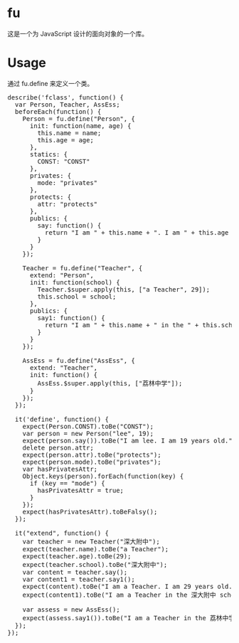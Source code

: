 # fu
这是一个为 JavaScript 设计的面向对象的一个库。
# Usage
通过 fu.define 来定义一个类。

<pre>
describe('fclass', function() {
  var Person, Teacher, AssEss;
  beforeEach(function() {
    Person = fu.define("Person", {
      init: function(name, age) {
        this.name = name;
        this.age = age;
      },
      statics: {
        CONST: "CONST"
      },
      privates: {
        mode: "privates"
      },
      protects: {
        attr: "protects"
      },
      publics: {
        say: function() {
          return "I am " + this.name + ". I am " + this.age + " years old.";
        }
      }
    });

    Teacher = fu.define("Teacher", {
      extend: "Person",
      init: function(school) {
        Teacher.$super.apply(this, ["a Teacher", 29]);
        this.school = school;
      },
      publics: {
        say1: function() {
          return "I am " + this.name + " in the " + this.school + " school. I am " + this.age + " years old.";
        }
      }
    });

    AssEss = fu.define("AssEss", {
      extend: "Teacher",
      init: function() {
        AssEss.$super.apply(this, ["荔林中学"]);
      }
    });
  });

  it('define', function() {
    expect(Person.CONST).toBe("CONST");
    var person = new Person("lee", 19);
    expect(person.say()).toBe("I am lee. I am 19 years old.");
    delete person.attr;
    expect(person.attr).toBe("protects");
    expect(person.mode).toBe("privates");
    var hasPrivatesAttr;
    Object.keys(person).forEach(function(key) {
      if (key == "mode") {
        hasPrivatesAttr = true;
      }
    });
    expect(hasPrivatesAttr).toBeFalsy();
  });

  it("extend", function() {
    var teacher = new Teacher("深大附中");
    expect(teacher.name).toBe("a Teacher");
    expect(teacher.age).toBe(29);
    expect(teacher.school).toBe("深大附中");
    var content = teacher.say();
    var content1 = teacher.say1();
    expect(content).toBe("I am a Teacher. I am 29 years old.");
    expect(content1).toBe("I am a Teacher in the 深大附中 school. I am 29 years old.");

    var assess = new AssEss();
    expect(assess.say1()).toBe("I am a Teacher in the 荔林中学 school. I am 29 years old.")
  });
});
</pre>
